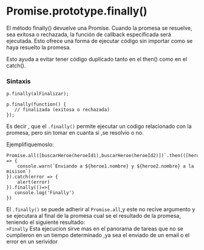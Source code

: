 # Promise.prototype.finally()

El método finally() devuelve una Promise. Cuando la promesa se resuelve, sea exitosa o rechazada, la función de callback específicada será ejecutada. Esto ofrece una forma de ejecutar código sin importar como se haya resuelto la promesa.

Esto ayuda a evitar tener código duplicado tanto en el then() como en el catch().

### Sintaxis

```
p.finally(alFinalizar);

p.finally(function() {
   // finalizada (exitosa o rechazada)
});
```

Es decir , que el `.finally()` permite ejecutar un codigo relacionado con la promesa, pero sin tomar en cuanta si ,se resolvio o no.

Ejemplifiquemoslo:

```
Promise.all([buscarHeroe(heroeId1),buscarHeroe(heroeId2)])`.then(([heroe1,heroe2]) => {
    console.warn(`Enviando a ${heroe1.nombre} y ${heroe2.nombre} a la misison`)
}).catch(error => {
    alert(error)
}).finally(()=>{
   console.log('Finally')
})
```

El `.finally()` se puede adherir al `Promise.all`,y este no recive argumento y se ejecutara al final de la promesa cual se el resultado de la promesa, teniendo el siguiente resultado:  
`>Finally`
Esta ejecucion sirve mas en el panorama de tareas que no se cumplieron en un tiempo determinado ,ya sea el enviado de un email o el error en un serividor
